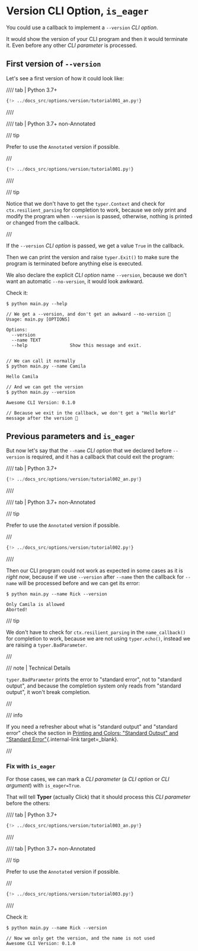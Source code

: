 # Version CLI Option, `is_eager`

You could use a callback to implement a `--version` *CLI option*.

It would show the version of your CLI program and then it would terminate it. Even before any other *CLI parameter* is processed.

## First version of `--version`

Let's see a first version of how it could look like:

//// tab | Python 3.7+

```Python hl_lines="9-12  17-19"
{!> ../docs_src/options/version/tutorial001_an.py!}
```

////

//// tab | Python 3.7+ non-Annotated

/// tip

Prefer to use the `Annotated` version if possible.

///

```Python hl_lines="8-11  16-18"
{!> ../docs_src/options/version/tutorial001.py!}
```

////

/// tip

Notice that we don't have to get the `typer.Context` and check for `ctx.resilient_parsing` for completion to work, because we only print and modify the program when `--version` is passed, otherwise, nothing is printed or changed from the callback.

///

If the `--version` *CLI option* is passed, we get a value `True` in the callback.

Then we can print the version and raise `typer.Exit()` to make sure the program is terminated before anything else is executed.

We also declare the explicit *CLI option* name `--version`, because we don't want an automatic `--no-version`, it would look awkward.

Check it:

<div class="termy">

```console
$ python main.py --help

// We get a --version, and don't get an awkward --no-version 🎉
Usage: main.py [OPTIONS]

Options:
  --version
  --name TEXT
  --help                Show this message and exit.


// We can call it normally
$ python main.py --name Camila

Hello Camila

// And we can get the version
$ python main.py --version

Awesome CLI Version: 0.1.0

// Because we exit in the callback, we don't get a "Hello World" message after the version 🚀
```

</div>

## Previous parameters and `is_eager`

But now let's say that the `--name` *CLI option* that we declared before `--version` is required, and it has a callback that could exit the program:

//// tab | Python 3.7+

```Python hl_lines="15-17  22-24"
{!> ../docs_src/options/version/tutorial002_an.py!}
```

////

//// tab | Python 3.7+ non-Annotated

/// tip

Prefer to use the `Annotated` version if possible.

///

```Python hl_lines="14-16  21-23"
{!> ../docs_src/options/version/tutorial002.py!}
```

////

Then our CLI program could not work as expected in some cases as it is *right now*, because if we use `--version` after `--name` then the callback for `--name` will be processed before and we can get its error:

<div class="termy">

```console
$ python main.py --name Rick --version

Only Camila is allowed
Aborted!
```

</div>

/// tip

We don't have to check for `ctx.resilient_parsing` in the `name_callback()` for completion to work, because we are not using `typer.echo()`, instead we are raising a `typer.BadParameter`.

///

/// note | Technical Details

`typer.BadParameter` prints the error to "standard error", not to "standard output", and because the completion system only reads from "standard output", it won't break completion.

///

/// info

If you need a refresher about what is "standard output" and "standard error" check the section in [Printing and Colors: "Standard Output" and "Standard Error"](../printing.md#standard-output-and-standard-error){.internal-link target=_blank}.

///

### Fix with `is_eager`

For those cases, we can mark a *CLI parameter* (a *CLI option* or *CLI argument*) with `is_eager=True`.

That will tell **Typer** (actually Click) that it should process this *CLI parameter* before the others:

//// tab | Python 3.7+

```Python hl_lines="23-26"
{!> ../docs_src/options/version/tutorial003_an.py!}
```

////

//// tab | Python 3.7+ non-Annotated

/// tip

Prefer to use the `Annotated` version if possible.

///

```Python hl_lines="22-24"
{!> ../docs_src/options/version/tutorial003.py!}
```

////

Check it:

<div class="termy">

```console
$ python main.py --name Rick --version

// Now we only get the version, and the name is not used
Awesome CLI Version: 0.1.0
```

</div>
